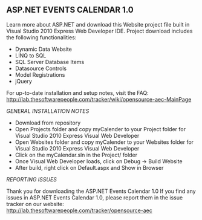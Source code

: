 ASP.NET EVENTS CALENDAR 1.0
-------
Learn more about ASP.NET and download this Website project file built in Visual Studio 2010 Express Web Developer IDE. 
Project download includes the following functionalities:
* Dynamic Data Website
* LINQ to SQL
* SQL Server Database Items
* Datasource Controls
* Model Registrations
* jQuery

For up-to-date installation and setup notes, visit the FAQ:
http://lab.thesoftwarepeople.com/tracker/wiki/opensource-aec-MainPage


*GENERAL INSTALLATION NOTES*

- Download from repository
- Open Projects folder and copy myCalender to your Project folder for Visual Studio 2010 Express Visual Web Developer
- Open Websites folder and copy myCalender to your Websites folder for Visual Studio 2010 Express Visual Web Developer
- Click on the myCalendar.sln in the Project/ folder
- Once Visual Web Developer loads, click on Debug -> Build Website
- After build, right click on Default.aspx and Show in Browser

*REPORTING ISSUES*

Thank you for downloading the ASP.NET Events Calendar 1.0
If you find any issues in ASP.NET Events Calendar 1.0, please report them in the issue 
tracker on our website: http://lab.thesoftwarepeople.com/tracker/opensource-aec
